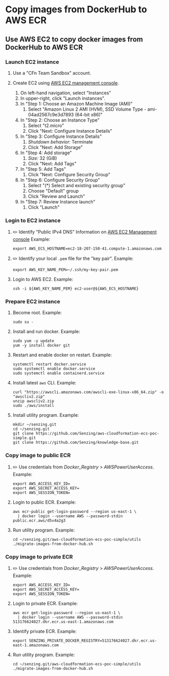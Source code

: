 # Copy images from DockerHub to AWS ECR

## Use AWS EC2 to copy docker images from DockerHub to AWS ECR

### Launch EC2 instance

1. Use a "CFn Team Sandbox" account.

1. Create EC2 using
   [AWS EC2 management console](https://console.aws.amazon.com/ec2/v2/home?region=us-east-1#Instances:).

    1. On left-hand navigation, select "Instances"
    1. In upper-right, click "Launch instances".
    1. In "Step 1: Choose an Amazon Machine Image (AMI)"
        1. Select "Amazon Linux 2 AMI (HVM), SSD Volume Type - ami-04ad2567c9e3d7893 (64-bit x86)"
    1. In "Step 2: Choose an Instance Type"
        1. Select "t2.micro"
        1. Click "Next: Configure Instance Details"
    1. In "Step 3: Configure Instance Details"
        1. *Shutdown behavior:* Terminate
        1. Click "Next: Add Storage"
    1. In "Step 4: Add storage"
        1. *Size:* 32 (GiB)
        1. Click "Next: Add Tags"
    1. In "Step 5: Add Tags"
        1. Click "Next: Configure Security Group"
    1. In "Step 6: Configure Security Group"
        1. Select "(*) Select and existing security group"
        1. Choose "Default" group
        1. Click "Review and Launch"
    1. In "Step 7: Review Instance launch"
        1. Click "Launch"

### Login to EC2 instance

1. :pencil2: Identify "Public IPv4 DNS"
   Information on [AWS EC2 Management console](https://console.aws.amazon.com/ec2/v2/home?region=us-east-1#Instances:)
   Example:

    ```console
    export AWS_ECS_HOSTNAME=ec2-18-207-150-41.compute-1.amazonaws.com
    ```

1. :pencil2: Identify your local `.pem` file for the "key pair".
   Example:

    ```console
    export AWS_KEY_NAME_PEM=~/.ssh/my-key-pair.pem
    ```

1. Login to AWS EC2.
   Example:

    ```console
    ssh -i ${AWS_KEY_NAME_PEM} ec2-user@${AWS_ECS_HOSTNAME}
    ```

### Prepare EC2 instance

1. Become root.
   Example:

    ```console
    sudo su -
    ```

1. Install and run docker.
   Example:

    ```console
    sudo yum -y update
    yum -y install docker git
    ```

1. Restart and enable docker on restart.
   Example:

    ```console
    systemctl restart docker.service
    sudo systemctl enable docker.service
    sudo systemctl enable containerd.service
    ```

1. Install latest `aws` CLI.
   Example:

    ```console
    curl "https://awscli.amazonaws.com/awscli-exe-linux-x86_64.zip" -o "awscliv2.zip"
    unzip awscliv2.zip
    sudo ./aws/install
    ```

1. Install utility program.
   Example:

    ```console
    mkdir ~/senzing.git
    cd ~/senzing.git
    git clone https://github.com/Senzing/aws-cloudformation-ecs-poc-simple.git
    git clone https://github.com/Senzing/knowledge-base.git
    ```

### Copy image to public ECR

1. :pencil2: Use credentials from *Docker_Registry* > *AWSPowerUserAccess*.
   Example:

    ```console
    export AWS_ACCESS_KEY_ID=
    export AWS_SECRET_ACCESS_KEY=
    export AWS_SESSION_TOKEN=
    ```

1. Login to public ECR.
   Example:

    ```console
    aws ecr-public get-login-password --region us-east-1 \
      | docker login --username AWS --password-stdin public.ecr.aws/d5v4a2g3
    ```

1. Run utility program.
   Example:

    ```console
    cd ~/senzing.git/aws-cloudformation-ecs-poc-simple/utils
    ./migrate-images-from-docker-hub.sh
    ```

### Copy image to private ECR

1. :pencil2: Use credentials from *Docker_Registry* > *AWSPowerUserAccess*.
   Example:

    ```console
    export AWS_ACCESS_KEY_ID=
    export AWS_SECRET_ACCESS_KEY=
    export AWS_SESSION_TOKEN=
    ```

1. Login to private ECR.
   Example:

    ```console
    aws ecr get-login-password --region us-east-1 \
      | docker login --username AWS --password-stdin 513176624027.dkr.ecr.us-east-1.amazonaws.com
    ```

1. Identify private ECR.
   Example:

    ```console
    export SENZING_PRIVATE_DOCKER_REGISTRY=513176624027.dkr.ecr.us-east-1.amazonaws.com
    ```

1. Run utility program.
   Example:

    ```console
    cd ~/senzing.git/aws-cloudformation-ecs-poc-simple/utils
    ./migrate-images-from-docker-hub.sh
    ```
